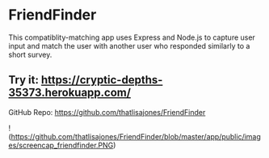 # FriendFinder

This compatiblity-matching app uses Express and Node.js to capture user input and match the user with another user who responded similarly to a short survey.

## Try it: https://cryptic-depths-35373.herokuapp.com/

GitHub Repo: https://github.com/thatlisajones/FriendFinder

!(https://github.com/thatlisajones/FriendFinder/blob/master/app/public/images/screencap_friendfinder.PNG)

